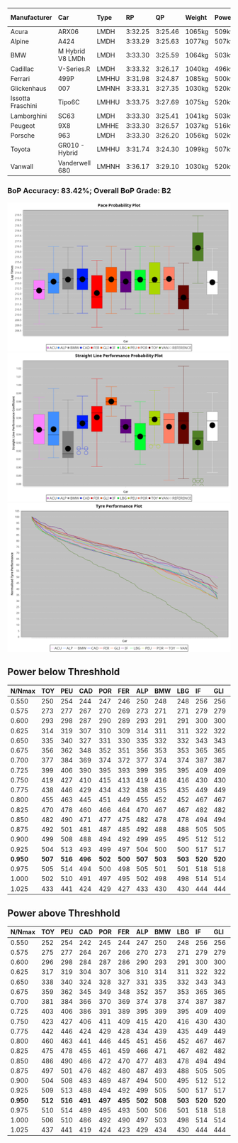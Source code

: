 |Manufacturer|Car|Type|RP|QP|Weight|Power¹|Threshhold|PINC|Power²|E/Stint|AVG Vmax|FDS|RDLC|L/Stint|BOP-Grade|ModelAccuracy|ModelPoints|Match%|
|:-|:-|:-|:-|:-|:-|:-|:-|:-|:-|:-|:-|:-|:-|:-|:-|:-|:-|:-|
|Acura|ARX06|LMDH|3:32.25|3:25.46|1065kg|509kw|210.0kph|-1%|504kw|903MJ|327.02kph|-|1.00|12|-D2|100.00%|995|61.77%|
|Alpine|A424|LMDH|3:33.29|3:25.63|1077kg|507kw|210.0kph|-1%|502kw|902MJ|326.50kph|-|0.99|12|~A1|81.46%|523|100.00%|
|BMW|M Hybrid V8 LMDh|LMDH|3:33.30|3:25.59|1064kg|503kw|210.0kph|1%|508kw|891MJ|323.06kph|-|1.01|12|~A1|98.60%|1690|100.00%|
|Cadillac|V-Series.R|LMDH|3:33.32|3:26.17|1040kg|496kw|210.0kph|-1%|491kw|870MJ|327.39kph|-|1.02|12|~A1|98.38%|1765|95.09%|
|Ferrari|499P|LMHHU|3:31.98|3:24.87|1085kg|500kw|210.0kph|-1%|495kw|884MJ|328.09kph|190kph|1.01|12|-C2|92.24%|2247|71.72%|
|Glickenhaus|007|LMHNH|3:33.31|3:27.35|1030kg|520kw|210.0kph|0%|520kw|913MJ|335.37kph|-|0.96|12|+B1|96.18%|554|88.02%|
|Issotta Fraschini|Tipo6C|LMHHU|3:33.75|3:27.69|1075kg|520kw|210.0kph|0%|520kw|922MJ|328.35kph|190kph|1.03|12|+B1|66.67%|96|86.14%|
|Lamborghini|SC63|LMDH|3:33.30|3:25.41|1041kg|503kw|210.0kph|0%|503kw|884MJ|326.28kph|-|1.05|12|+A2|96.77%|419|94.03%|
|Peugeot|9X8|LMHHE|3:33.30|3:26.57|1037kg|516kw|210.0kph|0%|516kw|907MJ|330.50kph|150kph|1.03|12|~A1|87.65%|1795|100.00%|
|Porsche|963|LMDH|3:33.30|3:26.20|1056kg|502kw|210.0kph|-1%|497kw|886MJ|327.43kph|-|1.01|12|~A1|96.81%|5438|100.00%|
|Toyota|GR010 - Hybrid|LMHHU|3:31.74|3:24.30|1099kg|507kw|210.0kph|1%|512kw|904MJ|326.63kph|190kph|1.00|12|-D1|86.04%|1751|67.44%|
|Vanwall|Vanderwell 680|LMHNH|3:36.17|3:29.10|1030kg|520kw|210.0kph|0%|520kw|901MJ|325.85kph|-|1.01|12|+Ω1|91.42%|501|36.87%|

### BoP Accuracy: 83.42%; Overall BoP Grade: B2
![PACECHART](./IMG/ACOMETHOD.png)
![STRAIGHTLINEPERFORMANCECHART](./IMG/ACOMETHOD_sp.png)
![TYREPERFORMANCECHART](./IMG/ACOMETHOD_tw.png)

## Power below Threshhold
|N/Nmax|TOY|PEU|CAD|POR|FER|ALP|BMW|LBG|IF|GLI|VAN|ACU|
|:-|:-|:-|:-|:-|:-|:-|:-|:-|:-|:-|:-|:-|
|0.550|250|254|244|247|246|250|248|248|256|256|256|251|
|0.575|273|277|267|270|269|273|271|271|279|279|279|274|
|0.600|293|298|287|290|289|293|291|291|300|300|300|294|
|0.625|314|319|307|310|309|314|311|311|322|322|322|315|
|0.650|335|340|327|331|330|335|332|332|343|343|343|336|
|0.675|356|362|348|352|351|356|353|353|365|365|365|357|
|0.700|377|384|369|374|372|377|374|374|387|387|387|379|
|0.725|399|406|390|395|393|399|395|395|409|409|409|400|
|0.750|419|427|410|415|413|419|416|416|430|430|430|421|
|0.775|438|446|429|434|432|438|435|435|449|449|449|440|
|0.800|455|463|445|451|449|455|452|452|467|467|467|457|
|0.825|470|478|460|466|464|470|467|467|482|482|482|472|
|0.850|482|490|471|477|475|482|478|478|494|494|494|484|
|0.875|492|501|481|487|485|492|488|488|505|505|505|494|
|0.900|499|508|488|494|492|499|495|495|512|512|512|501|
|0.925|504|513|493|499|497|504|500|500|517|517|517|506|
|**0.950**|**507**|**516**|**496**|**502**|**500**|**507**|**503**|**503**|**520**|**520**|**520**|**509**|
|0.975|505|514|494|500|498|505|501|501|518|518|518|507|
|1.000|502|510|491|497|495|502|498|498|514|514|514|504|
|1.025|433|441|424|429|427|433|430|430|444|444|444|435|

## Power above Threshhold
|N/Nmax|TOY|PEU|CAD|POR|FER|ALP|BMW|LBG|IF|GLI|VAN|ACU|
|:-|:-|:-|:-|:-|:-|:-|:-|:-|:-|:-|:-|:-|
|0.550|252|254|242|245|244|247|250|248|256|256|256|248|
|0.575|275|277|264|267|266|270|273|271|279|279|279|271|
|0.600|296|298|284|287|286|290|293|291|300|300|300|291|
|0.625|317|319|304|307|306|310|314|311|322|322|322|312|
|0.650|338|340|324|328|327|331|335|332|343|343|343|333|
|0.675|359|362|345|349|348|352|357|353|365|365|365|354|
|0.700|381|384|366|370|369|374|378|374|387|387|387|375|
|0.725|403|406|386|391|389|395|399|395|409|409|409|396|
|0.750|423|427|406|411|409|415|420|416|430|430|430|416|
|0.775|442|446|424|429|428|434|439|435|449|449|449|435|
|0.800|460|463|441|446|445|451|456|452|467|467|467|453|
|0.825|475|478|455|461|459|466|471|467|482|482|482|468|
|0.850|486|490|466|472|470|477|483|478|494|494|494|479|
|0.875|497|501|476|482|480|487|493|488|505|505|505|489|
|0.900|504|508|483|489|487|494|500|495|512|512|512|496|
|0.925|509|513|488|494|492|499|505|500|517|517|517|501|
|**0.950**|**512**|**516**|**491**|**497**|**495**|**502**|**508**|**503**|**520**|**520**|**520**|**504**|
|0.975|510|514|489|495|493|500|506|501|518|518|518|502|
|1.000|506|510|486|492|490|497|503|498|514|514|514|499|
|1.025|437|441|419|424|423|429|434|430|444|444|444|430|
